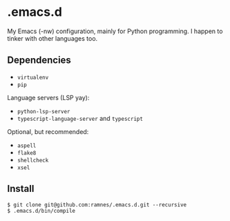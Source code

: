 .emacs.d
========

My Emacs (-nw) configuration, mainly for Python programming. I happen to tinker
with other languages too.

Dependencies
-----------
* `virtualenv`
* `pip`

Language servers (LSP yay):
* `python-lsp-server`
* `typescript-language-server` and `typescript`

Optional, but recommended:
* `aspell`
* `flake8`
* `shellcheck`
* `xsel`

Install
-------
```
$ git clone git@github.com:ramnes/.emacs.d.git --recursive
$ .emacs.d/bin/compile
```

